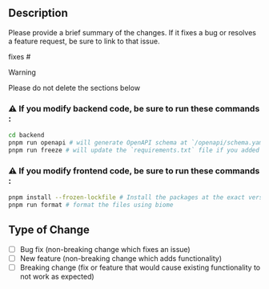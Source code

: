 ## Description

Please provide a brief summary of the changes. If it fixes a bug or resolves a feature request, be sure to link to that issue.

fixes #


> [!WARNING]
> Please do not delete the sections below

### ⚠️ If you modify backend code, be sure to run these commands : 

```bash
cd backend
pnpm run openapi # will generate OpenAPI schema at `/openapi/schema.yaml`
pnpm run freeze # will update the `requirements.txt` file if you added new packages
```

### ⚠️ If you modify frontend code, be sure to run these commands : 

```bash
pnpm install --frozen-lockfile # Install the packages at the exact version listed in the lockfile
pnpm run format # format the files using biome
```


## Type of Change

- [ ] Bug fix (non-breaking change which fixes an issue)
- [ ] New feature (non-breaking change which adds functionality)
- [ ] Breaking change (fix or feature that would cause existing functionality to not work as expected)
